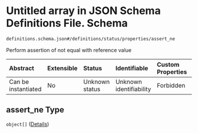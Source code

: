 # Untitled array in JSON Schema Definitions File.  Schema

```txt
definitions.schema.json#/definitions/status/properties/assert_ne
```

Perform assertion of not equal with reference value

| Abstract            | Extensible | Status         | Identifiable            | Custom Properties | Additional Properties | Access Restrictions | Defined In                                                                         |
| :------------------ | :--------- | :------------- | :---------------------- | :---------------- | :-------------------- | :------------------ | :--------------------------------------------------------------------------------- |
| Can be instantiated | No         | Unknown status | Unknown identifiability | Forbidden         | Allowed               | none                | [definitions.schema.json\*](../out/definitions.schema.json "open original schema") |

## assert\_ne Type

`object[]` ([Details](definitions-definitions-status-properties-assert_ne-items.md))

